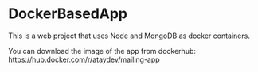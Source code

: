 # DockerBasedApp
This is a web project that uses Node and MongoDB as docker containers.

You can download the image of the app from dockerhub: https://hub.docker.com/r/ataydev/mailing-app
